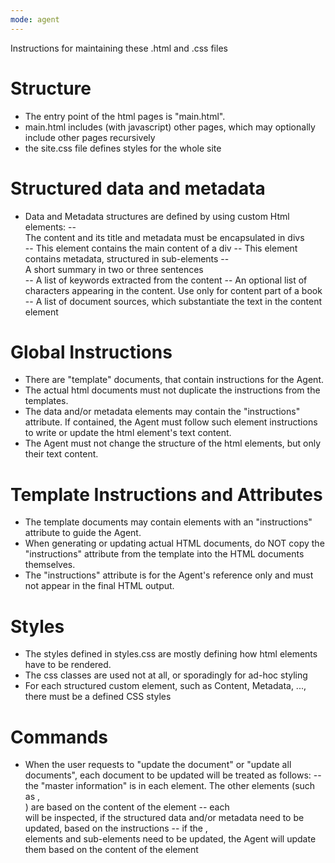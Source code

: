 ```yaml
---
mode: agent
---
```

Instructions for maintaining these .html and .css files

# Structure

- The entry point of the html pages is "main.html".
- main.html includes (with javascript) other pages, which may optionally include other pages recursively
- the site.css file defines styles for the whole site

# Structured data and metadata
- Data and Metadata structures are defined by using custom Html elements:
 -- <div>The content and its title and metadata must be encapsulated in divs</div>
 -- <content>This element contains the main content of a div</content>
 -- <metadata>This element contains metadata, structured in sub-elements</metadata>
 -- <summary>A short summary in two or three sentences</summary>
 -- <keywords>A list of keywords extracted from the content</keywords>
 -- <characters>An optional list of characters appearing in the content. Use only for content part of a book</characters>
 -- <references>A list of document sources, which substantiate the text in the content element</references>

# Global Instructions
- There are "template" documents, that contain instructions for the Agent.
- The actual html documents must not duplicate the instructions from the templates.
- The data and/or metadata elements may contain the "instructions" attribute. If contained, the Agent must follow such element instructions to write or update the html element's text content.
- The Agent must not change the structure of the html elements, but only their text content.

# Template Instructions and Attributes
- The template documents may contain elements with an "instructions" attribute to guide the Agent.
- When generating or updating actual HTML documents, do NOT copy the "instructions" attribute from the template into the HTML documents themselves.
- The "instructions" attribute is for the Agent's reference only and must not appear in the final HTML output.

# Styles
- The styles defined in styles.css are mostly defining how html elements have to be rendered.
- The css classes are used not at all, or sporadingly for ad-hoc styling
- For each structured custom element, such as Content, Metadata, ..., there must be a defined CSS styles

# Commands
- When the user requests to "update the document" or "update all documents", each document to be updated will be treated as follows:
 -- the "master information" is in each <content> element. The other elements (such as <metadata>, <summary>) are based on the content of the <content> element
 -- each <div> will be inspected, if the structured data and/or metadata need to be updated, based on the instructions
 -- if the <metadata>, <summary> elements and sub-elements need to be updated, the Agent will update them based on the content of the <content> element

